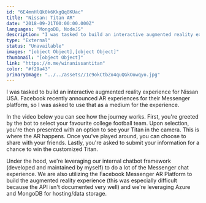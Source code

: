 ```yaml
---
id: "6E4mnHlQk0k6KkgQq8KUac"
title: "Nissan: Titan AR"
date: "2018-09-21T00:00:00.000Z"
languages: "MongoDB, NodeJS"
description: "I was tasked to build an interactive augmented reality experience for Nissan USA. Facebook recently announced AR experiences for their Messenger platform, so I was asked to use that as a medium for the experience. "
type: "External"
status: "Unavailable"
images: "[object Object],[object Object]"
thumbnail: "[object Object]"
link: "https://m.me/winanissantitan"
color: "#f29a43"
primaryImage: "../../assets//1c9okCtbZo4quQGkOowqyo.jpg"
---
```

I was tasked to build an interactive augmented reality experience for Nissan USA. Facebook recently announced AR experiences for their Messenger platform, so I was asked to use that as a medium for the experience. 


In the video below you can see how the journey works. First, you're greeted by the bot to select your favourite college football team. Upon selection, you're then presented with an option to see your Titan in the camera. This is where the AR happens. Once you've played around, you can choose to share with your friends. Lastly, you're asked to submit your information for a chance to win the customized Titan.

Under the hood, we're leveraging our internal chatbot framework (developed and maintained by myself) to do a lot of the Messenger chat experience. We are also utilizing the Facebook Messenger AR Platform to build the augmented reality experience (this was especially difficult because the API isn't documented very well) and we're leveraging Azure and MongoDB for hosting/data storage.
